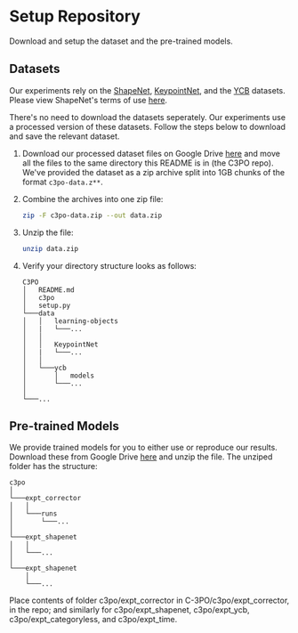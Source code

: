 # Setup Repository

Download and setup the dataset and the pre-trained models.

## Datasets

Our experiments rely on  the [ShapeNet](https://shapenet.org/), [KeypointNet](https://github.com/qq456cvb/KeypointNet), 
and the [YCB](https://www.ycbbenchmarks.com/object-models/) datasets. Please view ShapeNet's terms of use [here](https://shapenet.org/terms). 

There's no need to download the datasets seperately. Our experiments use a processed version of these datasets. 
Follow the steps below to download and save the relevant dataset. 

1. Download our processed dataset files on Google Drive [here](https://drive.google.com/drive/folders/1EYa8B0dID1vk9bze93pzil8rVj2-fYb5?usp=sharing) and move all the files to the same directory this README is in (the C3PO repo). We've provided the dataset as a zip archive split into 1GB chunks of the format ```c3po-data.z**```.

2. Combine the archives into one zip file: 
	```bash 
	zip -F c3po-data.zip --out data.zip
	```

3. Unzip the file:
	```bash
	unzip data.zip
	```

4. Verify your directory structure looks as follows:

	```
	C3PO
	│   README.md
	│   c3po   
	│   setup.py
	└───data
	│   │   learning-objects
	│   |   └───...
	│   │
	│   │   KeypointNet
	│   |   └───...
	│   │
	│   └───ycb
	│       │   models
	│       └───...
	│   
	└───...
	``` 
 

## Pre-trained Models

We provide trained models for you to either use or reproduce our results. 
Download these from Google Drive 
[here](https://drive.google.com/file/d/1bOyMsT0xTZDhX8L-PjA41KdSz5ZLlgXj/view?usp=sharing) 
and unzip the file. The unziped folder 
has the structure:

```
c3po
│   
└───expt_corrector
│   │    
│   └───runs
│       └───...
│      
└───expt_shapenet
│   │  
│   └───...
│   
└───expt_shapenet
    │  
    └───...
``` 

Place contents of folder c3po/expt_corrector in 
C-3PO/c3po/expt_corrector, in the repo; and similarly for
c3po/expt_shapenet, c3po/expt_ycb, c3po/expt_categoryless, and c3po/expt_time.

